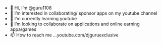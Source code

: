 - 👋 Hi, I’m @guru1108
- 👀 I’m interested in collaborating/ sponsor apps on my youtube channel
- 🌱 I’m currently learning youtube
- 💞️ I’m looking to collaborate on applications and online earning appa/games
- 📫 How to reach me ...youtube.com/djguruexclusive

<!---
guru1108/guru1108 is a ✨ special ✨ repository because its `README.md` (this file) appears on your GitHub profile.
You can click the Preview link to take a look at your changes.
--->

